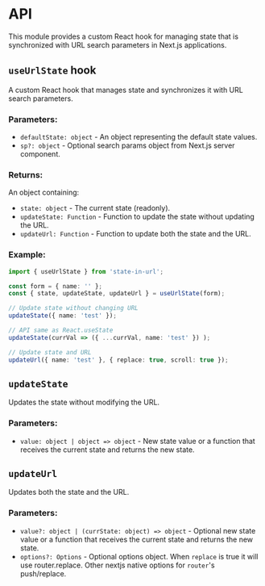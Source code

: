# API

This module provides a custom React hook for managing state that is synchronized with URL search parameters in Next.js applications.

## `useUrlState` hook

A custom React hook that manages state and synchronizes it with URL search parameters.

### Parameters:

- `defaultState: object` - An object representing the default state values.
- `sp?: object` - Optional search params object from Next.js server component.

### Returns:

An object containing:
- `state: object` - The current state (readonly).
- `updateState: Function` - Function to update the state without updating the URL.
- `updateUrl: Function` - Function to update both the state and the URL.

### Example:

```typescript
import { useUrlState } from 'state-in-url';

const form = { name: '' };
const { state, updateState, updateUrl } = useUrlState(form);

// Update state without changing URL
updateState({ name: 'test' });

// API same as React.useState
updateState(currVal => ({ ...currVal, name: 'test' }) );

// Update state and URL
updateUrl({ name: 'test' }, { replace: true, scroll: true });
```

## `updateState`

Updates the state without modifying the URL.

### Parameters:

- `value: object | object => object` - New state value or a function that receives the current state and returns the new state.

## `updateUrl`

Updates both the state and the URL.

### Parameters:

- `value?: object | (currState: object) => object` - Optional new state value or a function that receives the current state and returns the new state.
- `options?: Options` - Optional options object. When `replace` is true it will use router.replace. Other nextjs native options for `router`'s push/replace.

